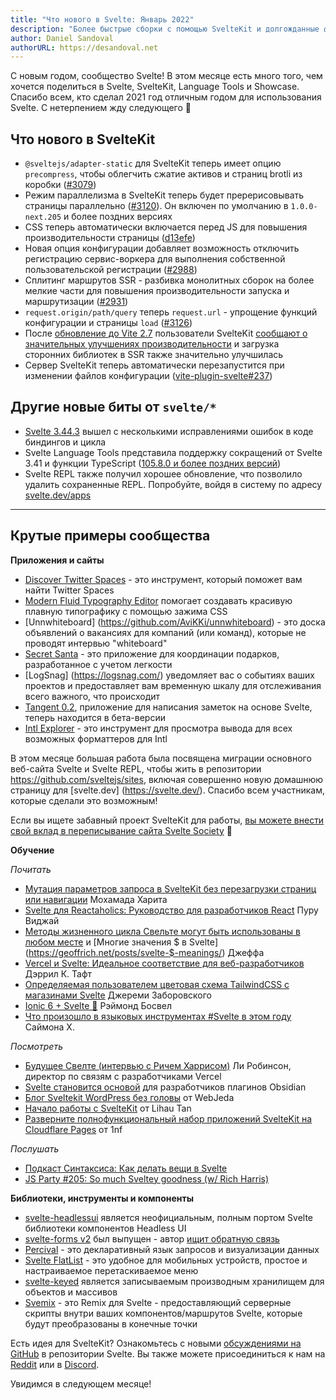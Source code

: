 ```yaml
---
title: "Что нового в Svelte: Январь 2022"
description: "Более быстрые сборки с помощью SvelteKit и долгожданные функции REPL"
author: Daniel Sandoval
authorURL: https://desandoval.net
---
```


С новым годом, сообщество Svelte! В этом месяце есть много того, чем хочется поделиться в Svelte, SvelteKit, Language Tools и Showcase. Спасибо всем, кто сделал 2021 год отличным годом для использования Svelte. С нетерпением жду следующего 🚀

## Что нового в SvelteKit
- `@sveltejs/adapter-static` для SvelteKit теперь имеет опцию `precompress`, чтобы облегчить сжатие активов и страниц brotli из коробки ([#3079](https://github.com/sveltejs/kit/pull/3079))
- Режим параллелизма в SvelteKit теперь будет пререрисовывать страницы параллельно ([#3120](https://github.com/sveltejs/kit/pull/3120)). Он включен по умолчанию в `1.0.0-next.205` и более поздних версиях
- CSS теперь автоматически включается перед JS для повышения производительности страницы ([d13efe](https://github.com/sveltejs/kit/commit/d138efe21692f5925f1e89afc0a33f42d6a1a711))
- Новая опция конфигурации добавляет возможность отключить регистрацию сервис-воркера для выполнения собственной пользовательской регистрации ([#2988](https://github.com/sveltejs/kit/pull/2988))
- Сплитинг маршрутов SSR - разбивка монолитных сборок на более мелкие части для повышения производительности запуска и маршрутизации ([#2931](https://github.com/sveltejs/kit/pull/2931))
- `request.origin/path/query` теперь `request.url` - упрощение функций конфигурации и страницы `load` ([#3126](https://github.com/sveltejs/kit/pull/3126))
- После [обновление до Vite 2.7](https://github.com/sveltejs/kit/pull/3018) пользователи SvelteKit [сообщают о значительных улучшениях производительности](https://www.reddit.com/r/sveltejs/comments/rljhfc/sveltekit_massive_compiler_improvement_by/) и загрузка сторонних библиотек в SSR также значительно улучшилась
- Сервер SvelteKit теперь автоматически перезапустится при изменении файлов конфигурации ([vite-plugin-svelte#237](https://github.com/sveltejs/vite-plugin-svelte/pull/237))


## Другие новые биты от `svelte/*`
- [Svelte 3.44.3](https://github.com/sveltejs/svelte/blob/master/CHANGELOG.md#3443) вышел с несколькими исправлениями ошибок в коде биндингов и цикла
- Svelte Language Tools представила поддержку сокращений от Svelte 3.41 и функции TypeScript ([105.8.0 и более поздних версий](https://github.com/sveltejs/language-tools/releases/tag/extensions-105.8.0))
- Svelte REPL также получил хорошее обновление, что позволило удалить сохраненные REPL. Попробуйте, войдя в систему по адресу [svelte.dev/apps](https://svelte.dev/apps)


---

## Крутые примеры сообщества

**Приложения и сайты**
- [Discover Twitter Spaces](https://github.com/navneetsharmaui/discover-twitter-spaces) - это инструмент, который поможет вам найти Twitter Spaces
- [Modern Fluid Typography Editor](https://github.com/codeAdrian/modern-fluid-typography-editor) помогает создавать красивую плавную типографику с помощью зажима CSS
- [Unnwhiteboard] (https://github.com/AviKKi/unnwhiteboard) - это доска объявлений о вакансиях для компаний (или команд), которые не проводят интервью "whiteboard"
- [Secret Santa](https://gitlab.com/arturoguzman/secret-santa-sveltekit) - это приложение для координации подарков, разработанное с учетом легкости
- [LogSnag] (https://logsnag.com/) уведомляет вас о событиях ваших проектов и предоставляет вам временную шкалу для отслеживания всего важного, что происходит
- [Tangent 0.2](http://tangentnotes.com/Download), приложение для написания заметок на основе Svelte, теперь находится в бета-версии
- [Intl Explorer](https://github.com/jesperorb/intl-explorer) - это инструмент для просмотра вывода для всех возможных форматтеров для Intl

В этом месяце большая работа была посвящена миграции основного веб-сайта Svelte и Svelte REPL, чтобы жить в репозитории https://github.com/sveltejs/sites, включая совершенно новую домашнюю страницу для [svelte.dev] (https://svelte.dev/). Спасибо всем участникам, которые сделали это возможным!

Если вы ищете забавный проект SvelteKit для работы, [вы можете внести свой вклад в переписывание сайта Svelte Society](https://github.com/svelte-society/sveltesociety-2021/issues) 💅


**Обучение**

_Почитать_
- [Мутация параметров запроса в SvelteKit без перезагрузки страниц или навигации](https://dev.to/mohamadharith/mutating-query-params-in-sveltekit-without-page-reloads-or-navigations-2i2b) Мохамада Харита
- [Svelte для Reactaholics: Руководство для разработчиков React](https://www.100ms.live/blog/svelte-guide-for-react-developers) Пуру Виджай
- [Методы жизненного цикла Свельте могут быть использованы в любом месте](https://geoffrich.net/posts/svelte-lifecycle-examples/) и [Многие значения $ в Svelte] (https://geoffrich.net/posts/svelte-$-meanings/) Джеффа
- [Vercel и Svelte: Идеальное соответствие для веб-разработчиков](https://thenewstack.io/vercel-and-svelte-a-perfect-match-for-web-developers/) Дэррил К. Тафт
- [Определяемая пользователем цветовая схема TailwindCSS с магазинами Svelte](https://blog.dayslice.io/user-defined-tailwindcss-color-scheme-with-svelte-stores-ad80ca2cf038) Джереми Заборовского
- [Ionic 6 + Svelte 🚀](https://medium.com/@raymondboswel/ionic-6-svelte-ae904caa82df) Рэймонд Босвел
- [Что произошло в языковых инструментах #Svelte в этом году](https://twitter.com/dummdidumm_/status/1474158105395179525?t=ytj2K2Q52iD5-lNyLnQaAQ&s=19) Саймона Х.

_Посмотреть_
- [Будущее Свелте (интервью с Ричем Харрисом)](https://www.youtube.com/watch?v=uQntFkK8Z54) Ли Робинсон, директор по связям с разработчиками Vercel
- [Svelte становится основой](https://www.youtube.com/watch?v=fo6BKY2xR2w&t=1834s) для разработчиков плагинов Obsidian
- [Блог Sveltekit WordPress без головы](https://www.youtube.com/watch?v=c0UDVgjPxFw) от WebJeda
- [Начало работы с SvelteKit](https://www.youtube.com/watch?v=i2suPKMPUFA) от Lihau Tan
- [Разверните полнофункциональный набор приложений SvelteKit на Cloudflare Pages](https://www.youtube.com/watch?v=Wc1_U6Dy5Tw) от 1nf

_Послушать_
- [Подкаст Синтаксиса: Как делать вещи в Svelte](https://podcasts.apple.com/ca/podcast/how-to-do-things-in-svelte/id1253186678?I=1000544796072)
- [JS Party #205: So much Sveltey goodness (w/ Rich Harris)](https://changelog.com/jsparty/205)

**Библиотеки, инструменты и компоненты**
- [svelte-headlessui](https://github.com/rgossiaux/svelte-headlessui) является неофициальным, полным портом Svelte библиотеки компонентов Headless UI
- [svelte-forms v2](https://chainlist.github.io/svelte-forms/) был выпущен - автор [ищит обратную связь](https://www.reddit.com/r/sveltejs/comments/r6354j/svelteforms_v2_has_been_released/)
- [Percival](https://github.com/ekzhang/percival) - это декларативный язык запросов и визуализации данных
- [Svelte FlatList](https://github.com/snuffyDev/svelte-flatlist) - это удобное для мобильных устройств, простое и настраиваемое перетаскиваемое меню
- [svelte-keyed](https://github.com/bryanmylee/svelte-keyed) является записываемым производным хранилищем для объектов и массивов
- [Svemix](https://github.com/svemix/svemix) - это Remix для Svelte - предоставляющий серверные скрипты внутри ваших компонентов/маршрутов Svelte, которые будут преобразованы в конечные точки

Есть идея для SvelteKit? Ознакомьтесь с новыми [обсуждениями на GitHub](https://github.com/sveltejs/kit/discussions) в репозитории Svelte. Вы также можете присоединиться к нам на [Reddit](https://www.reddit.com/r/sveltejs/) или в [Discord](https://discord.com/invite/yy75DKs).

Увидимся в следующем месяце!